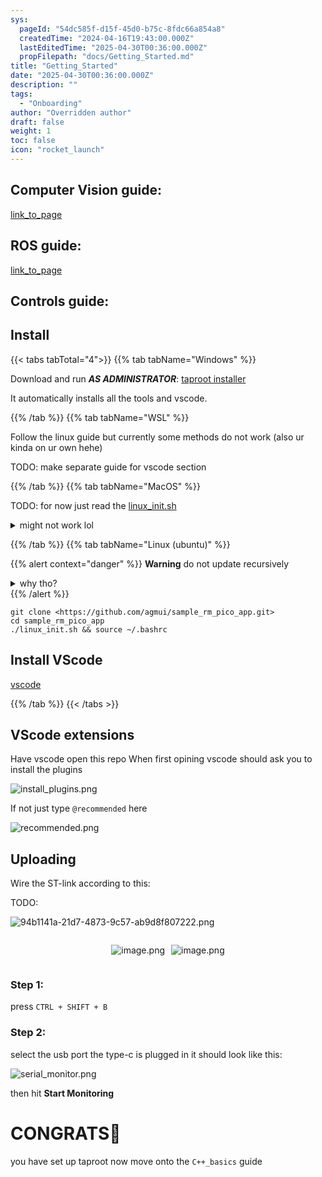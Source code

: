 ```yaml
---
sys:
  pageId: "54dc585f-d15f-45d0-b75c-8fdc66a854a8"
  createdTime: "2024-04-16T19:43:00.000Z"
  lastEditedTime: "2025-04-30T00:36:00.000Z"
  propFilepath: "docs/Getting_Started.md"
title: "Getting_Started"
date: "2025-04-30T00:36:00.000Z"
description: ""
tags:
  - "Onboarding"
author: "Overridden author"
draft: false
weight: 1
toc: false
icon: "rocket_launch"
---
```


## Computer Vision guide:

[link_to_page](86d45bc0-388b-4d26-8848-44f255f73d0e)

## ROS guide:

[link_to_page](3c76c1de-ec8f-46d6-8b0a-294005edc2d5)

## Controls guide:

## Install

{{< tabs tabTotal="4">}}
{{% tab tabName="Windows" %}}

Download and run _**AS ADMINISTRATOR**_: [taproot installer](https://github.com/Thornbots/TeachingFreshies/releases/tag/1.0)

It automatically installs all the tools and vscode.

{{% /tab %}}
{{% tab tabName="WSL" %}}

Follow the linux guide but currently some methods do not work (also ur kinda on ur own hehe)

TODO: make separate guide for vscode section

{{% /tab %}}
{{% tab tabName="MacOS" %}}

TODO: for now just read the [linux_init.sh](https://github.com/agmui/sample_rm_pico_app/blob/main/linux_init.sh)

<details>
<summary>might not work lol</summary>

`brew install libusb pkg-config`

Next install: [vscode](https://code.visualstudio.com/Download)

</details>

{{% /tab %}}
{{% tab tabName="Linux (ubuntu)" %}}

{{% alert context="danger" %}}
**Warning** do not update recursively
<details>
<summary>why tho?</summary>
There are some submodules that may go on for a while (like tinyusb) and I highly
recommend you don't need to get them.
If you want to see what submodules I update just look in `linux_init.sh`
</details>
{{% /alert %}}

```shell
git clone <https://github.com/agmui/sample_rm_pico_app.git>
cd sample_rm_pico_app
./linux_init.sh && source ~/.bashrc
```

## Install VScode

[vscode](https://code.visualstudio.com/Download)

{{% /tab %}}
{{< /tabs >}}

## VScode extensions

Have vscode open this repo
When first opining vscode should ask you to install the plugins

![install_plugins.png](https://prod-files-secure.s3.us-west-2.amazonaws.com/d518164a-d88e-44d1-a4ee-3adb3bd8bce0/89bd30f0-1825-4e77-867b-0a41ce370880/install_plugins.png?X-Amz-Algorithm=AWS4-HMAC-SHA256&X-Amz-Content-Sha256=UNSIGNED-PAYLOAD&X-Amz-Credential=ASIAZI2LB466WM7MKXI3%2F20250717%2Fus-west-2%2Fs3%2Faws4_request&X-Amz-Date=20250717T035144Z&X-Amz-Expires=3600&X-Amz-Security-Token=IQoJb3JpZ2luX2VjEFMaCXVzLXdlc3QtMiJIMEYCIQD2cBwDpF26Rb1bLWu72FlMDDXN0T5byYjl0Y9AHOZhOAIhAN4Gh%2B5DNsRp3srVC4LaG%2BB7C7uho4JIA%2FeaLQYPiPL3Kv8DCGwQABoMNjM3NDIzMTgzODA1IgzvUJdfO01LShWVpk8q3AP9xV%2FIpWPHY0Vd0swqfPE%2Bgrq747WmBkclZOmiOur5Obwss5vnrDgMvJE2SHKgas8Q2BNHDFOQiVlAnoJE9tTxYJOgTsFeJzNjklxVvpxxihLNGt7qwMXoV%2F2Cbwo4PtW%2BeAUu8sO6GZcnO%2FvnPcgEgdJ4PPi27XWvAgcyHoat%2B3%2FG6uU%2BuXOfbvrv1XiiD5TESRq6GOrur3Z9PxhXIJlHUA8GxNIPZpthK46MQ4qU9MGHDG%2FYfp9UV8s%2Fb5CGirSRl05aT055hEaTncoigspp5bpa5UzgWRvT7n5gqC1UFmWb7sjQXiZ7BTOVHLDXJ9hcnaRSa3wCDJdWrlUz82tElLqLy4Ay9cG2%2FjN9yqoU54B0HLdDuPEKmDTBwA1vJIOHSM%2FMeOprTWodszc2cjNV6Fu7KbDrypmoWKUATcFUkZhUM%2F4TJ68kmK75cppNff0%2BVgZzqZlqW60EL8YBLLvlVube%2B9zzCUr3QRKNFJv3IO2L7WtwXjIMApHP%2F1zNAxp%2BKGPcimcVawqNcW6T4hvZgoFzoQORuy0%2Br5ss3QOTEOUc7n%2BSBz0gcLMBTUcRRdKu0vFzbyu1b7AquwDaX9Uvpaz0SunRMY6qxBizOeNONFqXDUDqTtZlRjk%2BSTDryOHDBjqkAaNdeO0%2BsosVlsVBhFyKvpH1VwFe5WtWQdgkoyRknGBr9V%2FjIG%2FXR3Wx5ruN5uNcyrccYgx8bJRUiZXYwLS8FIqsGurY%2B2xmKdikuwcxLYP%2BRSL%2Bxl6FA3R2Z%2BKDbo80z9yr%2FVdwg9H8uzKxe21oLotGBxsPiOv4VmnMRnT%2FFblAs7ueI92SJ9hCZODMuPe60uyu%2F4WUIZUok2zq%2FNmceveO3S1I&X-Amz-Signature=495708a1564ecdd8dc1cfb001530818b23fdaaeea2c9a8aa23aa9fdf67cb4677&X-Amz-SignedHeaders=host&x-amz-checksum-mode=ENABLED&x-id=GetObject)

If not just type `@recommended` here  

![recommended.png](https://prod-files-secure.s3.us-west-2.amazonaws.com/d518164a-d88e-44d1-a4ee-3adb3bd8bce0/61e661e9-5d85-4dfc-be0d-8d2097a5e793/recommended.png?X-Amz-Algorithm=AWS4-HMAC-SHA256&X-Amz-Content-Sha256=UNSIGNED-PAYLOAD&X-Amz-Credential=ASIAZI2LB466WM7MKXI3%2F20250717%2Fus-west-2%2Fs3%2Faws4_request&X-Amz-Date=20250717T035144Z&X-Amz-Expires=3600&X-Amz-Security-Token=IQoJb3JpZ2luX2VjEFMaCXVzLXdlc3QtMiJIMEYCIQD2cBwDpF26Rb1bLWu72FlMDDXN0T5byYjl0Y9AHOZhOAIhAN4Gh%2B5DNsRp3srVC4LaG%2BB7C7uho4JIA%2FeaLQYPiPL3Kv8DCGwQABoMNjM3NDIzMTgzODA1IgzvUJdfO01LShWVpk8q3AP9xV%2FIpWPHY0Vd0swqfPE%2Bgrq747WmBkclZOmiOur5Obwss5vnrDgMvJE2SHKgas8Q2BNHDFOQiVlAnoJE9tTxYJOgTsFeJzNjklxVvpxxihLNGt7qwMXoV%2F2Cbwo4PtW%2BeAUu8sO6GZcnO%2FvnPcgEgdJ4PPi27XWvAgcyHoat%2B3%2FG6uU%2BuXOfbvrv1XiiD5TESRq6GOrur3Z9PxhXIJlHUA8GxNIPZpthK46MQ4qU9MGHDG%2FYfp9UV8s%2Fb5CGirSRl05aT055hEaTncoigspp5bpa5UzgWRvT7n5gqC1UFmWb7sjQXiZ7BTOVHLDXJ9hcnaRSa3wCDJdWrlUz82tElLqLy4Ay9cG2%2FjN9yqoU54B0HLdDuPEKmDTBwA1vJIOHSM%2FMeOprTWodszc2cjNV6Fu7KbDrypmoWKUATcFUkZhUM%2F4TJ68kmK75cppNff0%2BVgZzqZlqW60EL8YBLLvlVube%2B9zzCUr3QRKNFJv3IO2L7WtwXjIMApHP%2F1zNAxp%2BKGPcimcVawqNcW6T4hvZgoFzoQORuy0%2Br5ss3QOTEOUc7n%2BSBz0gcLMBTUcRRdKu0vFzbyu1b7AquwDaX9Uvpaz0SunRMY6qxBizOeNONFqXDUDqTtZlRjk%2BSTDryOHDBjqkAaNdeO0%2BsosVlsVBhFyKvpH1VwFe5WtWQdgkoyRknGBr9V%2FjIG%2FXR3Wx5ruN5uNcyrccYgx8bJRUiZXYwLS8FIqsGurY%2B2xmKdikuwcxLYP%2BRSL%2Bxl6FA3R2Z%2BKDbo80z9yr%2FVdwg9H8uzKxe21oLotGBxsPiOv4VmnMRnT%2FFblAs7ueI92SJ9hCZODMuPe60uyu%2F4WUIZUok2zq%2FNmceveO3S1I&X-Amz-Signature=f15a7d1a5ad905447c90fa731b07792a84af15580e7c149ee478095b35407645&X-Amz-SignedHeaders=host&x-amz-checksum-mode=ENABLED&x-id=GetObject)

## Uploading

Wire the ST-link according to this:

TODO:

![94b1141a-21d7-4873-9c57-ab9d8f807222.png](https://prod-files-secure.s3.us-west-2.amazonaws.com/d518164a-d88e-44d1-a4ee-3adb3bd8bce0/e5fad17d-ab82-4300-9f4c-505ab4b1202c/94b1141a-21d7-4873-9c57-ab9d8f807222.png?X-Amz-Algorithm=AWS4-HMAC-SHA256&X-Amz-Content-Sha256=UNSIGNED-PAYLOAD&X-Amz-Credential=ASIAZI2LB466WM7MKXI3%2F20250717%2Fus-west-2%2Fs3%2Faws4_request&X-Amz-Date=20250717T035144Z&X-Amz-Expires=3600&X-Amz-Security-Token=IQoJb3JpZ2luX2VjEFMaCXVzLXdlc3QtMiJIMEYCIQD2cBwDpF26Rb1bLWu72FlMDDXN0T5byYjl0Y9AHOZhOAIhAN4Gh%2B5DNsRp3srVC4LaG%2BB7C7uho4JIA%2FeaLQYPiPL3Kv8DCGwQABoMNjM3NDIzMTgzODA1IgzvUJdfO01LShWVpk8q3AP9xV%2FIpWPHY0Vd0swqfPE%2Bgrq747WmBkclZOmiOur5Obwss5vnrDgMvJE2SHKgas8Q2BNHDFOQiVlAnoJE9tTxYJOgTsFeJzNjklxVvpxxihLNGt7qwMXoV%2F2Cbwo4PtW%2BeAUu8sO6GZcnO%2FvnPcgEgdJ4PPi27XWvAgcyHoat%2B3%2FG6uU%2BuXOfbvrv1XiiD5TESRq6GOrur3Z9PxhXIJlHUA8GxNIPZpthK46MQ4qU9MGHDG%2FYfp9UV8s%2Fb5CGirSRl05aT055hEaTncoigspp5bpa5UzgWRvT7n5gqC1UFmWb7sjQXiZ7BTOVHLDXJ9hcnaRSa3wCDJdWrlUz82tElLqLy4Ay9cG2%2FjN9yqoU54B0HLdDuPEKmDTBwA1vJIOHSM%2FMeOprTWodszc2cjNV6Fu7KbDrypmoWKUATcFUkZhUM%2F4TJ68kmK75cppNff0%2BVgZzqZlqW60EL8YBLLvlVube%2B9zzCUr3QRKNFJv3IO2L7WtwXjIMApHP%2F1zNAxp%2BKGPcimcVawqNcW6T4hvZgoFzoQORuy0%2Br5ss3QOTEOUc7n%2BSBz0gcLMBTUcRRdKu0vFzbyu1b7AquwDaX9Uvpaz0SunRMY6qxBizOeNONFqXDUDqTtZlRjk%2BSTDryOHDBjqkAaNdeO0%2BsosVlsVBhFyKvpH1VwFe5WtWQdgkoyRknGBr9V%2FjIG%2FXR3Wx5ruN5uNcyrccYgx8bJRUiZXYwLS8FIqsGurY%2B2xmKdikuwcxLYP%2BRSL%2Bxl6FA3R2Z%2BKDbo80z9yr%2FVdwg9H8uzKxe21oLotGBxsPiOv4VmnMRnT%2FFblAs7ueI92SJ9hCZODMuPe60uyu%2F4WUIZUok2zq%2FNmceveO3S1I&X-Amz-Signature=aeed2a4f06f541bfa8d1a0de6b6aaef8f8d62c3bd14895df6e5df500d26ff5b4&X-Amz-SignedHeaders=host&x-amz-checksum-mode=ENABLED&x-id=GetObject)

<div style="display: flex;flex-direction: row; column-gap:10px; max-width: 630px;justify-content: center;">
<div>

![image.png](https://prod-files-secure.s3.us-west-2.amazonaws.com/d518164a-d88e-44d1-a4ee-3adb3bd8bce0/210ecb78-1116-4d7b-b9b7-2292f66fa2c2/image.png?X-Amz-Algorithm=AWS4-HMAC-SHA256&X-Amz-Content-Sha256=UNSIGNED-PAYLOAD&X-Amz-Credential=ASIAZI2LB466WFPLAJ2X%2F20250717%2Fus-west-2%2Fs3%2Faws4_request&X-Amz-Date=20250717T035149Z&X-Amz-Expires=3600&X-Amz-Security-Token=IQoJb3JpZ2luX2VjEFMaCXVzLXdlc3QtMiJHMEUCIG4Iwt3qhGlkG73nO5u%2FZWF%2Fe%2Bgw%2F25qbqJ3HlUNxx%2F%2FAiEAk%2F%2BFxhF1zMsL%2BNkcrMIuuhbPqQ9rJeh%2BC6BCxIjj2ksq%2FwMIbBAAGgw2Mzc0MjMxODM4MDUiDEdz4bMEjlTMFUo0WyrcA792fy3lNJCh5mb5rny%2Bk1XZu2P9aaDXw%2FxUClpl6IMaUkSqBYwHYlcScaVhfZthg1jMB7pvAi%2BhDpkEhw5O8amyXit5ji3D4uRAiPCN6b7HqBCgKYqwCC3JW2OJV0%2BozAGBwbvbMUJ%2Bq1JziFXvLsD0Boy8TVPMpibm6elP%2BwSEH9thEJVpbUExCuSFVCbrjUbpTSW7YTrnnzrzSpcgdkjJMC57kXpcqV8v41VgePic4%2BbpiIqjias%2B6Mc4nrzct%2FmjiAg%2FDQ6%2BEO2Xi%2BWGFy42TInnvUCtnEzWmo4kIZbEAESGS7osWpc4FFWr3RbcXFH0n5G5RRX0gxwUDuIW6ur4OZEl%2FCnNAckD3wg%2BPMQPcPCwuFM%2FJGhObA2Qg3vzBTZMXbZ0qHlTGYnkMCeSg%2BzLyFYBI1ONwX40BiLleY6h9IUHBRxUY0CihgQPeUaCdrlhI35XRyrU1RVvQcFuWLumEZ0dBYMU%2FMYBO7Wkvx47JOBvGYv2nYh%2Fyx9xjX2PvOtVcc1GrDeG8q02CmDNEirQ8auiAB1EDuzpkWUfe2AOd5THBClt6vB8S4NRWo83d41lY%2F8nsVxM8XtzbDDPTT9s8u0UQnMbKdTo5vaEBsAoqDQV6kYF4llkK0gFMLTI4cMGOqUB4f2kK0ADslQeNnvuQuq2KQbaINM9akIXBJIb11Gp%2FGiy1GBZY4MK1s5DrtHe%2Frd9BJEimRs%2FJRppl8V0L193yDLZyqHaK0fEfe6gg2XTg1qV7ZIuVbBd8hFYL2efC2qG289btPLVZSnraYDCxWzfXfoHykPPkn8TKgHvkVLt77juSe6J4yM6E0Bo3KPpE3UqWtTcWWA%2B1Glm%2FMxxDjWWl7PUKUN1&X-Amz-Signature=a6cb587bc6e8cb5cc3d9681bce7ffdffc997427afd310ce20f3678590ea96c8c&X-Amz-SignedHeaders=host&x-amz-checksum-mode=ENABLED&x-id=GetObject)

</div>
<div>

![image.png](https://prod-files-secure.s3.us-west-2.amazonaws.com/d518164a-d88e-44d1-a4ee-3adb3bd8bce0/33a0fd0f-8ca6-4a86-8e09-26e95ded1fff/image.png?X-Amz-Algorithm=AWS4-HMAC-SHA256&X-Amz-Content-Sha256=UNSIGNED-PAYLOAD&X-Amz-Credential=ASIAZI2LB466TB4R3OCE%2F20250717%2Fus-west-2%2Fs3%2Faws4_request&X-Amz-Date=20250717T035149Z&X-Amz-Expires=3600&X-Amz-Security-Token=IQoJb3JpZ2luX2VjEFMaCXVzLXdlc3QtMiJGMEQCIF8xyaQWc6Eu6hhGEV46tDhXsqjiL821WYC4WsabnnmrAiAzwDjGPncs8hzo1tvaAuuATkI0QABtVgIkyqKoFIB6Mir%2FAwhsEAAaDDYzNzQyMzE4MzgwNSIMtHq6ciIutfi%2BPtdTKtwDLh3S1vn%2B%2F2XYSbTiAT4fUte%2BbypwTxXB02QGBlP7phyfta5QfpSbyZ%2BTOQW4QABd%2B%2BJmPxY6KduUfAZl5V71MWAce1yedFA37U0Hese6UMPOMteB2cxUq2kmBiVgyDUnJQGJO1WBy6cE6KhlUge3TccP3e5foiNR1N8oCLE96Oa4CqJEQJHT3MVUX4fNk6U8cZQsvn3dcIVfihHyWrL%2B8BEu9eo9mIU0mcJql%2BrFG3nsmr1VwGuPKqWK7zp%2Fc9Y27JG6eIFOoSJeLiERvg0M3wo4xs4%2Fnv6alUYjBeX7HFj%2B2558zks%2F7sdfOQ9Lgp0KBdRDSgkkQdce1c3NP8lVfBxt5tLBZZvM6n07APGrS6vdtVWSSLfuxelIYwBfbj%2Bqwx1bfsxwQgAxbphjqJ2aegvc7gugEEpEi%2BeqJ2YycYcTSTs2wED11KnKw6589tMPVsV5NHedYzOg9B3Gs0hZQpHaZhaeDiFw1ZcUm4l0S8W3AxnvK1Wkgp9PrD9UL5fcHuJWaUSKIHby%2F%2FmoiGW18AqWyi%2F%2BLlaAnQPgQxcCVYmKuzzoYw%2FdLTQsoqUwD0EHSkavaKCaHnwTBL7phQBfCKIaaa9gA%2FL%2B7vAi6gU2bIm5tc4d6sbllsheJDIwtcjhwwY6pgFboFfPwqUyqUbz8SMXk4mwJMX1LvNcdgDlt3QZauANYvwtI3NLwQ2fJBmgLMoWue9z%2BrQnmJquodSP8PqJH6tFZQNngbd8I%2FdMjEj%2B4L3bvvhXjmfg3rP8wzldN7VEh5yzCoVoj8NqJlHkaLLgrp3FDtfcaQpY2oVuvnodF35GR0ZzUtDlLDkBN6Ph3heGmbBhoWoGlAk%2Fu7meuF%2BKDgOTHx7nOEG3&X-Amz-Signature=28b9590512005c35d7c5f4f0731cb4e5785f59be65a1c3c1637b9fc9c4988b0b&X-Amz-SignedHeaders=host&x-amz-checksum-mode=ENABLED&x-id=GetObject)

</div>
</div>

### Step 1:

press `CTRL + SHIFT + B`

### Step 2:

select the usb port the type-c is plugged in it should look like this:

![serial_monitor.png](https://prod-files-secure.s3.us-west-2.amazonaws.com/d518164a-d88e-44d1-a4ee-3adb3bd8bce0/f03f4774-05d4-4393-b6a0-d5efb6d315ab/serial_monitor.png?X-Amz-Algorithm=AWS4-HMAC-SHA256&X-Amz-Content-Sha256=UNSIGNED-PAYLOAD&X-Amz-Credential=ASIAZI2LB466WM7MKXI3%2F20250717%2Fus-west-2%2Fs3%2Faws4_request&X-Amz-Date=20250717T035144Z&X-Amz-Expires=3600&X-Amz-Security-Token=IQoJb3JpZ2luX2VjEFMaCXVzLXdlc3QtMiJIMEYCIQD2cBwDpF26Rb1bLWu72FlMDDXN0T5byYjl0Y9AHOZhOAIhAN4Gh%2B5DNsRp3srVC4LaG%2BB7C7uho4JIA%2FeaLQYPiPL3Kv8DCGwQABoMNjM3NDIzMTgzODA1IgzvUJdfO01LShWVpk8q3AP9xV%2FIpWPHY0Vd0swqfPE%2Bgrq747WmBkclZOmiOur5Obwss5vnrDgMvJE2SHKgas8Q2BNHDFOQiVlAnoJE9tTxYJOgTsFeJzNjklxVvpxxihLNGt7qwMXoV%2F2Cbwo4PtW%2BeAUu8sO6GZcnO%2FvnPcgEgdJ4PPi27XWvAgcyHoat%2B3%2FG6uU%2BuXOfbvrv1XiiD5TESRq6GOrur3Z9PxhXIJlHUA8GxNIPZpthK46MQ4qU9MGHDG%2FYfp9UV8s%2Fb5CGirSRl05aT055hEaTncoigspp5bpa5UzgWRvT7n5gqC1UFmWb7sjQXiZ7BTOVHLDXJ9hcnaRSa3wCDJdWrlUz82tElLqLy4Ay9cG2%2FjN9yqoU54B0HLdDuPEKmDTBwA1vJIOHSM%2FMeOprTWodszc2cjNV6Fu7KbDrypmoWKUATcFUkZhUM%2F4TJ68kmK75cppNff0%2BVgZzqZlqW60EL8YBLLvlVube%2B9zzCUr3QRKNFJv3IO2L7WtwXjIMApHP%2F1zNAxp%2BKGPcimcVawqNcW6T4hvZgoFzoQORuy0%2Br5ss3QOTEOUc7n%2BSBz0gcLMBTUcRRdKu0vFzbyu1b7AquwDaX9Uvpaz0SunRMY6qxBizOeNONFqXDUDqTtZlRjk%2BSTDryOHDBjqkAaNdeO0%2BsosVlsVBhFyKvpH1VwFe5WtWQdgkoyRknGBr9V%2FjIG%2FXR3Wx5ruN5uNcyrccYgx8bJRUiZXYwLS8FIqsGurY%2B2xmKdikuwcxLYP%2BRSL%2Bxl6FA3R2Z%2BKDbo80z9yr%2FVdwg9H8uzKxe21oLotGBxsPiOv4VmnMRnT%2FFblAs7ueI92SJ9hCZODMuPe60uyu%2F4WUIZUok2zq%2FNmceveO3S1I&X-Amz-Signature=a75c7fff7d88879ec476311e3a0e557dc10596170f881296615539cdf1c81ab8&X-Amz-SignedHeaders=host&x-amz-checksum-mode=ENABLED&x-id=GetObject)

then hit **Start Monitoring**

# CONGRATS🎉

you have set up taproot now move onto the `C++_basics` guide
